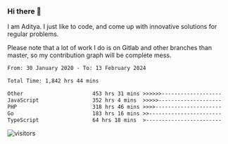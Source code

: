 ### Hi there 👋

I am Aditya. I just like to code, and come up with innovative solutions for regular problems.

Please note that a lot of work I do is on Gitlab and other branches than master, so my contribution graph will be complete mess.

<!--START_SECTION:waka-->

```txt
From: 30 January 2020 - To: 13 February 2024

Total Time: 1,842 hrs 44 mins

Other                      453 hrs 31 mins >>>>>>-------------------   24.61 %
JavaScript                 352 hrs 4 mins  >>>>>--------------------   19.11 %
PHP                        318 hrs 46 mins >>>>---------------------   17.30 %
Go                         183 hrs 16 mins >>-----------------------   09.95 %
TypeScript                 64 hrs 18 mins  >------------------------   03.49 %
```

<!--END_SECTION:waka-->

![visitors](https://visitor-badge.glitch.me/badge?page_id=BrainBuzzer.visitor-badge&left_color=green&right_color=red)
